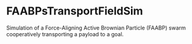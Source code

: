 # FAABPsTransportFieldSim

Simulation of a Force-Aligning Active Brownian Particle (FAABP) swarm cooperatively transporting a payload to a goal.
